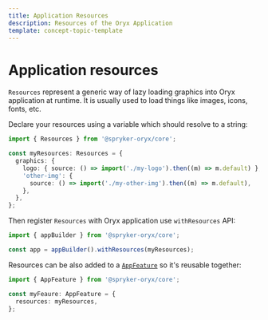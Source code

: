 ```yaml
---
title: Application Resources
description: Resources of the Oryx Application
template: concept-topic-template
---
```


# Application resources

`Resources` represent a generic way of lazy loading graphics into Oryx application at runtime. It is usually used to load things like images, icons, fonts, etc.

Declare your resources using a variable which should resolve to a string:

```ts
import { Resources } from '@spryker-oryx/core';

const myResources: Resources = {
  graphics: {
    logo: { source: () => import('./my-logo').then((m) => m.default) },
    'other-img': {
      source: () => import('./my-other-img').then((m) => m.default),
    },
  },
};
```

Then register `Resources` with Oryx application use `withResources` API:

```ts
import { appBuilder } from '@spryker-oryx/core';

const app = appBuilder().withResources(myResources);
```

Resources can be also added to a [`AppFeature`](./app-feature.md) so it's reusable together:

```ts
import { AppFeature } from '@spryker-oryx/core';

const myFeaure: AppFeature = {
  resources: myResources,
};
```
